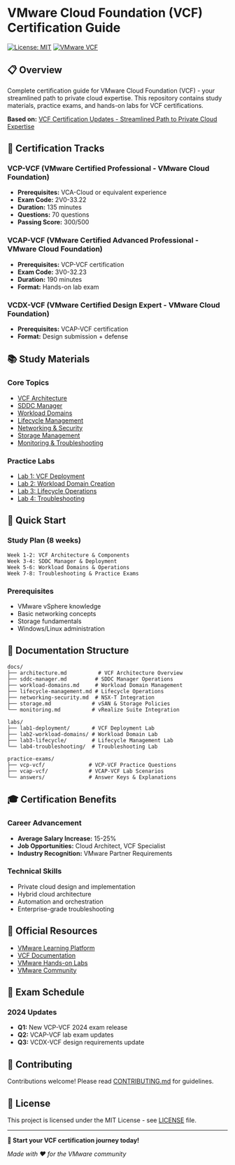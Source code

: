 # VMware Cloud Foundation (VCF) Certification Guide

[![License: MIT](https://img.shields.io/badge/License-MIT-yellow.svg)](https://opensource.org/licenses/MIT)
[![VMware VCF](https://img.shields.io/badge/VMware-VCF-blue.svg)](https://www.vmware.com/products/cloud-foundation.html)

## 📋 Overview

Complete certification guide for VMware Cloud Foundation (VCF) - your streamlined path to private cloud expertise. This repository contains study materials, practice exams, and hands-on labs for VCF certifications.

**Based on:** [VCF Certification Updates - Streamlined Path to Private Cloud Expertise](https://blogs.vmware.com/cloud-foundation/2025/07/29/vcf-certification-updates-a-streamlined-path-to-private-cloud-expertise/)

## 🎯 Certification Tracks

### VCP-VCF (VMware Certified Professional - VMware Cloud Foundation)
- **Prerequisites:** VCA-Cloud or equivalent experience
- **Exam Code:** 2V0-33.22
- **Duration:** 135 minutes
- **Questions:** 70 questions
- **Passing Score:** 300/500

### VCAP-VCF (VMware Certified Advanced Professional - VMware Cloud Foundation)
- **Prerequisites:** VCP-VCF certification
- **Exam Code:** 3V0-32.23
- **Duration:** 190 minutes
- **Format:** Hands-on lab exam

### VCDX-VCF (VMware Certified Design Expert - VMware Cloud Foundation)
- **Prerequisites:** VCAP-VCF certification
- **Format:** Design submission + defense

## 📚 Study Materials

### Core Topics
- [VCF Architecture](docs/architecture.md)
- [SDDC Manager](docs/sddc-manager.md)
- [Workload Domains](docs/workload-domains.md)
- [Lifecycle Management](docs/lifecycle-management.md)
- [Networking & Security](docs/networking-security.md)
- [Storage Management](docs/storage.md)
- [Monitoring & Troubleshooting](docs/monitoring.md)

### Practice Labs
- [Lab 1: VCF Deployment](labs/lab1-deployment/)
- [Lab 2: Workload Domain Creation](labs/lab2-workload-domains/)
- [Lab 3: Lifecycle Operations](labs/lab3-lifecycle/)
- [Lab 4: Troubleshooting](labs/lab4-troubleshooting/)

## 🚀 Quick Start

### Study Plan (8 weeks)
```
Week 1-2: VCF Architecture & Components
Week 3-4: SDDC Manager & Deployment
Week 5-6: Workload Domains & Operations
Week 7-8: Troubleshooting & Practice Exams
```

### Prerequisites
- VMware vSphere knowledge
- Basic networking concepts
- Storage fundamentals
- Windows/Linux administration

## 📖 Documentation Structure

```
docs/
├── architecture.md          # VCF Architecture Overview
├── sddc-manager.md         # SDDC Manager Operations
├── workload-domains.md     # Workload Domain Management
├── lifecycle-management.md # Lifecycle Operations
├── networking-security.md  # NSX-T Integration
├── storage.md             # vSAN & Storage Policies
└── monitoring.md          # vRealize Suite Integration

labs/
├── lab1-deployment/       # VCF Deployment Lab
├── lab2-workload-domains/ # Workload Domain Lab
├── lab3-lifecycle/        # Lifecycle Management Lab
└── lab4-troubleshooting/  # Troubleshooting Lab

practice-exams/
├── vcp-vcf/              # VCP-VCF Practice Questions
├── vcap-vcf/             # VCAP-VCF Lab Scenarios
└── answers/              # Answer Keys & Explanations
```

## 🎓 Certification Benefits

### Career Advancement
- **Average Salary Increase:** 15-25%
- **Job Opportunities:** Cloud Architect, VCF Specialist
- **Industry Recognition:** VMware Partner Requirements

### Technical Skills
- Private cloud design and implementation
- Hybrid cloud architecture
- Automation and orchestration
- Enterprise-grade troubleshooting

## 🔗 Official Resources

- [VMware Learning Platform](https://www.vmware.com/learning.html)
- [VCF Documentation](https://docs.vmware.com/en/VMware-Cloud-Foundation/)
- [VMware Hands-on Labs](https://labs.hol.vmware.com/)
- [VMware Community](https://communities.vmware.com/)

## 📅 Exam Schedule

### 2024 Updates
- **Q1:** New VCP-VCF 2024 exam release
- **Q2:** VCAP-VCF lab exam updates
- **Q3:** VCDX-VCF design requirements update

## 🤝 Contributing

Contributions welcome! Please read [CONTRIBUTING.md](CONTRIBUTING.md) for guidelines.

## 📄 License

This project is licensed under the MIT License - see [LICENSE](LICENSE) file.

---

**🚀 Start your VCF certification journey today!**

*Made with ❤️ for the VMware community*